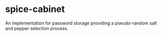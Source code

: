 # spice-cabinet
An implementation for password storage providing a pseudo-random salt and pepper selection process.
